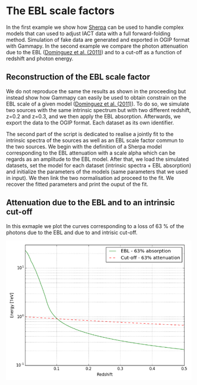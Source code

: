 # The EBL scale factors

In the first example we show how [Sherpa](https://github.com/sherpa/sherpa) can
be used to handle complex models that can used to adjust IACT data with a full
forward-folding method. Simulation of fake data are generated and exported in
OGIP format with Gammapy. In the second example we compare the photon
attenuation due to the EBL ([Dominguez et al.
(2011)](http://adsabs.harvard.edu/abs/2011MNRAS.410.2556D)) and to a cut-off as
a function of redshift and photon energy.

## Reconstruction of the EBL scale factor

We do not reproduce the same the results as shown in the proceeding but instead
show how Gammapy can easily be used to obtain constrain on the EBL scale of a
given model ([Dominguez et al.
(2011)](http://adsabs.harvard.edu/abs/2011MNRAS.410.2556D)). To do so, we
simulate two sources with the same intrinsic spectrum but with two different
redshift, z=0.2 and z=0.3, and we then apply the EBL absorption. Afterwards, we
export the data to the OGIP format. Each dataset as its own identifier.

The second part of the script is dedicated to realise a jointly fit to the
intrinsic spectra of the sources as well as an  EBL scale factor commun to the
two sources. We begin with the definition of a Sherpa model corresponding to the
EBL attenuation with a scale alpha which can be regards as an amplitude to the
EBL model. After that, we load the simulated datasets, set the model for each
dataset (intrinsic spectra + EBL absorption) and initialize the parameters of
the models (same parameters that we used in input). We then link the two
normalisation ad proceed to the fit. We recover the fitted parameters and print
the ouput of the fit.

## Attenuation due to the EBL and to an intrinsic cut-off

In this exmaple we plot the curves corresponding to a loss of 63 % of the
photons due to the EBL and due to and intrisic cut-off.

![alt tag](./plots/attenuation.png)
